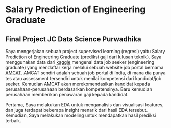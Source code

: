 # Salary Prediction of Engineering Graduate

## Final Project JC Data Science Purwadhika

Saya mengerjakan sebuah project supervised learning (regresi) yaitu Salary Prediction of Engineering Graduate (prediksi gaji dari lulusan teknik). 
Saya menggunakan data dari [kaggle](https://www.kaggle.com/manishkc06/engineering-graduate-salary-prediction) mengenai data job seeker (engineering graduate) 
yang mendaftar kerja melalui sebuah website job portal bernama [AMCAT](https://www.myamcat.com/). 
AMCAT sendiri adalah sebuah job portal di India, di mana dia punya tes atau assessment tersendiri untuk menilai kompetensi dari kandidat/job seeker. 
Kemudian AMCAT akan merekomendasikan kandidat kepada perusahaan-perusahaan berdasarkan kompetensinya. Baru kemudian perusahaan memberikan penawaran gaji kepada kandidat.

Pertama, Saya melakukan EDA untuk menganalisis dan visualisasi features, dan juga terdapat beberapa insight menarik dari hasil EDA tersebut.
Kemudian, Saya melakukan modeling untuk mendapatkan hasil prediksi terbaik.

